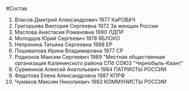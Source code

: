 #Состав
1. Власов Дмитрий Александрович 1977 КаРОВАЧ
2. Григорьева Виктория Сергеевна 1972 За женщин России
3. Маслова Анастасия Романовна 1990 ЛДПР
4. Молодцов Юрий Сергеевич 1978 ЯБЛОКО
5. Непряхина Татьяна Сергеевна 1988 ЕР
6. Пошивалова Ирина Владимировна 1977 СР
7. Родионов Максим Сергеевич 1989 \"Местная общественная организация Калининского района СПб СОЮЗ \"Чернобыль-Квант\"
8. Сурменков Алексей Анатольевич 1984 ПАТРИОТЫ РОССИИ
9. Федотова Елена Александровна 1987 КПРФ
10. Чумаков Максим Николаевич 1982 КОММУНИСТЫ РОССИИ
